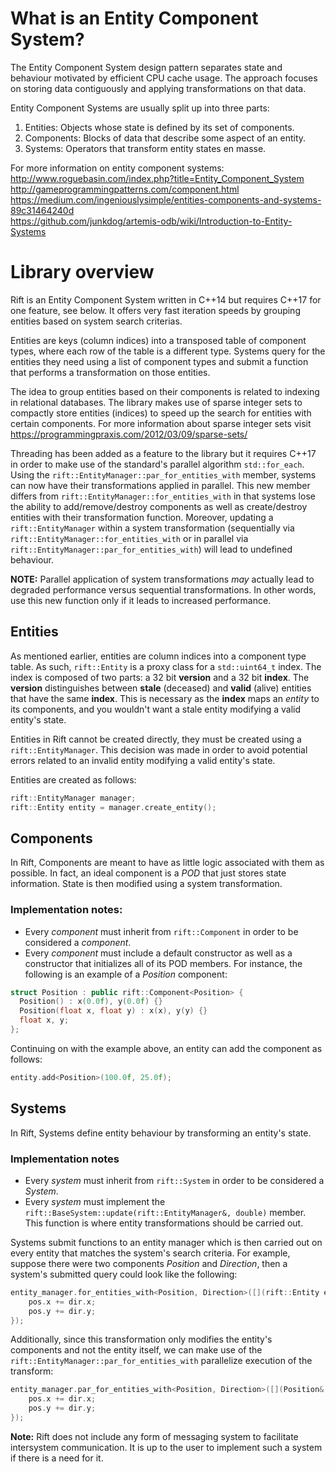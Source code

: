 # What is an Entity Component System?
The Entity Component System design pattern separates state and behaviour motivated by efficient CPU cache usage. The approach focuses on storing data contiguously and applying transformations on that data.

Entity Component Systems are usually split up into three parts:
1. Entities:   Objects whose state is defined by its set of components.
1. Components: Blocks of data that describe some aspect of an entity.
1. Systems:    Operators that transform entity states en masse.

For more information on entity component systems:   
http://www.roguebasin.com/index.php?title=Entity_Component_System  
http://gameprogrammingpatterns.com/component.html   
https://medium.com/ingeniouslysimple/entities-components-and-systems-89c31464240d  
https://github.com/junkdog/artemis-odb/wiki/Introduction-to-Entity-Systems   

# Library overview
Rift is an Entity Component System written in C++14 but requires C++17 for one feature, see below. It offers very fast iteration speeds by grouping entities based on system search criterias. 

Entities are keys (column indices) into a transposed table of component types, where each row of the table is a different type. Systems query for the entities they need using a list of component types and submit a function that performs a transformation on those entities. 

The idea to group entities based on their components is related to indexing in relational databases. The library makes use of sparse integer sets to compactly store entities (indices) to speed up the search for entities with certain components. For more information about sparse integer sets visit https://programmingpraxis.com/2012/03/09/sparse-sets/

Threading has been added as a feature to the library but it requires C++17 in order to make use of the standard's parallel algorithm `std::for_each`. Using the `rift::EntityManager::par_for_entities_with` member, systems can now have their transformations applied in parallel. This new member differs from `rift::EntityManager::for_entities_with` in that systems lose the ability to add/remove/destroy components as well as create/destroy entities with their transformation function. Moreover, updating a `rift::EntityManager` within a system transformation (sequentially via `rift::EntityManager::for_entities_with` or in parallel via `rift::EntityManager::par_for_entities_with`) will lead to undefined behaviour. 

**NOTE:** Parallel application of system transformations *may* actually lead to degraded performance versus sequential transformations. In other words, use this new function only if it leads to increased performance.

## Entities
As mentioned earlier, entities are column indices into a component type table. As such, `rift::Entity` is a proxy class for a `std::uint64_t` index. The index is composed of two parts: a 32 bit **version** and a 32 bit **index**. The **version** distinguishes between **stale** (deceased) and **valid** (alive) entities that have the same **index**. This is necessary as the **index** maps an *entity* to its components, and you wouldn't want a stale entity modifying a valid entity's state.

Entities in Rift cannot be created directly, they must be created using a `rift::EntityManager`. This decision was made in order to avoid potential errors related to an invalid entity modifying a valid entity's state.

Entities are created as follows:
```cpp
rift::EntityManager manager;
rift::Entity entity = manager.create_entity();
```

## Components 
In Rift, Components are meant to have as little logic associated with them as possible. In fact, an ideal component is a *POD* that just stores state information. State is then modified using a system transformation.
### Implementation notes:
- Every *component* must inherit from `rift::Component` in order to be considered a *component*.
- Every *component* must include a default constructor as well as a constructor that initializes all of its POD members. 
For instance, the following is an example of a *Position* component:
```cpp
struct Position : public rift::Component<Position> {
  Position() : x(0.0f), y(0.0f) {}
  Position(float x, float y) : x(x), y(y) {}
  float x, y;
};
```
Continuing on with the example above, an entity can add the component as follows:
```cpp
entity.add<Position>(100.0f, 25.0f);
```

## Systems
In Rift, Systems define entity behaviour by transforming an entity's state.
### Implementation notes
- Every *system* must inherit from `rift::System` in order to be considered a *System*. 
- Every *system* must implement the `rift::BaseSystem::update(rift::EntityManager&, double)` member. This function is where entity transformations should be carried out. 

Systems submit functions to an entity manager which is then carried out on every entity that matches the system's search criteria. 
For example, suppose there were two components *Position* and *Direction*, then a system's submitted query could look like the following:
```cpp
entity_manager.for_entities_with<Position, Direction>([](rift::Entity entity, Position& pos, Direction& dir){
    pos.x += dir.x;
    pos.y += dir.y;
});
```

Additionally, since this transformation only modifies the entity's components and not the entity itself, we can make use of the `rift::EntityManager::par_for_entities_with` parallelize execution of the transform:
```cpp
entity_manager.par_for_entities_with<Position, Direction>([](Position& pos, Direction& dir) {
    pos.x += dir.x;
    pos.y += dir.y;
});
```

**Note:** Rift does not include any form of messaging system to facilitate intersystem communication. It is up to the user to implement such a system if there is a need for it. 
